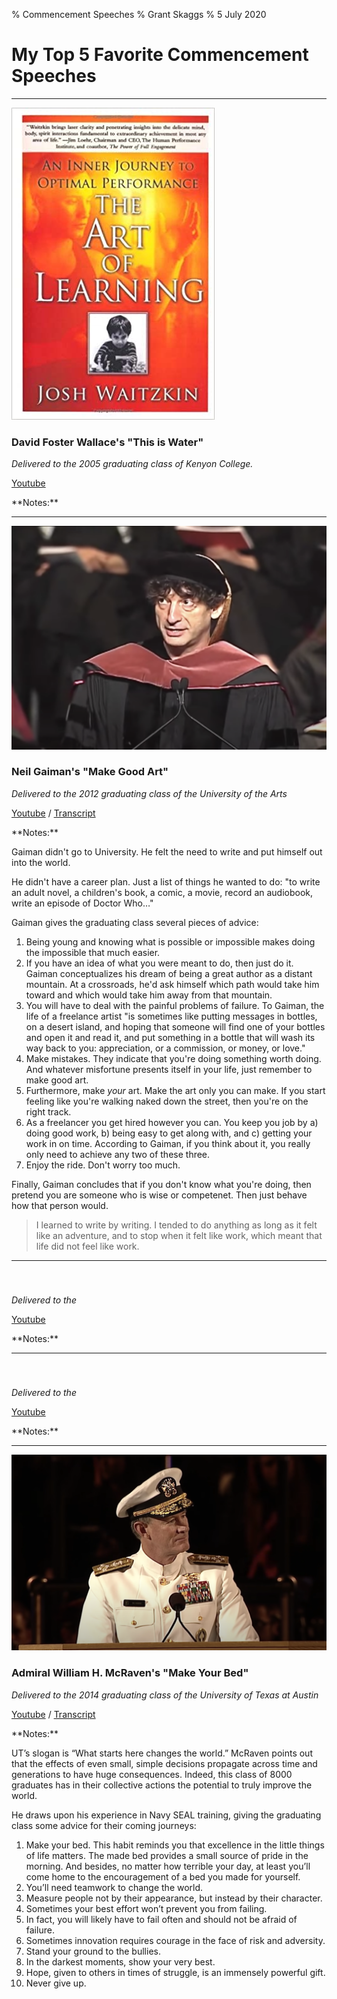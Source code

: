 % Commencement Speeches 
% Grant Skaggs 
% 5 July 2020

<link rel="stylesheet" href="../css/posts.css">

# My Top 5 Favorite Commencement Speeches 



<hr>

<img src="../resources/2020_books/taol.jpg" alt="The Art of Learning Book Cover" class="book-cover"> 

### David Foster Wallace's "This is Water"

*Delivered to the 2005 graduating class of Kenyon College.*

<div class="description">
<a href="https://www.youtube.com/watch?v=8CrOL-ydFMI">Youtube</a>
</div>

<p style="clear: both;"></p>
**Notes:**

<hr>

<img src="../resources/commencement/gaiman.png" alt="Neil Gaiman's Make Good Art" class="book-cover"> 

### Neil Gaiman's "Make Good Art"
 
*Delivered to the 2012 graduating class of the University of the Arts*

<div class="description">
<a href="https://www.youtube.com/watch?v=ikAb-NYkseI">Youtube</a> /
<a href="https://jamesclear.com/great-speeches/make-good-art-by-neil-gaiman">Transcript</a>
</div>

<p style="clear: both;"></p>
**Notes:** 

Gaiman didn't go to University. He felt the need to write and put himself out into the world.

He didn't have a career plan. Just a list of things he wanted to do: "to write an adult novel, a children's book, a comic, a movie, record an audiobook, write an episode of Doctor Who…"

Gaiman gives the graduating class several pieces of advice:

1. Being young and knowing what is possible or impossible makes doing the impossible that much easier.
1. If you have an idea of what you were meant to do, then just do it. Gaiman conceptualizes his dream of being a great author as a distant mountain. At a crossroads, he'd ask himself which path would take him toward and which would take him away from that mountain.
1. You will have to deal with the painful problems of failure. To Gaiman, the life of a freelance artist "is sometimes like putting messages in bottles, on a desert island, and hoping that someone will find one of your bottles and open it and read it, and put something in a bottle that will wash its way back to you: appreciation, or a commission, or money, or love."
1. Make mistakes. They indicate that you're doing something worth doing. And whatever misfortune presents itself in your life, just remember to make good art.
1. Furthermore, make *your* art. Make the art only you can make. If you start feeling like you're walking naked down the street, then you're on the right track.
1. As a freelancer you get hired however you can. You keep you job by a) doing good work, b) being easy to get along with, and c) getting your work in on time. According to Gaiman, if you think about it, you really only need to achieve any two of these three.
1. Enjoy the ride. Don't worry too much.

Finally, Gaiman concludes that if you don't know what you're doing, then pretend you are someone who is wise or competenet. Then just behave how that person would.

> I learned to write by writing. I tended to do anything as long as it felt like an adventure, and to stop when it felt like work, which meant that life did not feel like work. 

<hr>

<img src="" alt="" class="book-cover"> 

### 

*Delivered to the*

<div class="description">
<a href="">Youtube</a>
</div>

<p style="clear: both;"></p>
**Notes:**

<hr>

<img src="" alt="" class="book-cover"> 

### 

*Delivered to the*

<div class="description">
<a href="">Youtube</a>
</div>

<p style="clear: both;"></p>
**Notes:**

<hr>

<img src="../resources/commencement/mc-raven.png" alt="Mc Raven's Make Your Bed" class="book-cover"> 

### Admiral William H. McRaven's "Make Your Bed"

*Delivered to the 2014 graduating class of the University of Texas at Austin*

<div class="description">
<a href="https://www.youtube.com/watch?v=pxBQLFLei70">Youtube</a> /
<a href="https://jamesclear.com/great-speeches/make-your-bed-by-admiral-william-h-mcraven">Transcript</a>
</div>

<p style="clear: both;"></p>
**Notes:**

UT’s slogan is “What starts here changes the world.” McRaven points out that the effects of even small, simple decisions propagate across time and generations to have huge consequences. Indeed, this class of 8000 graduates has in their collective actions the potential to truly improve the world.

He draws upon his experience in Navy SEAL training, giving the graduating class some advice for their coming journeys:

1. Make your bed. This habit reminds you that excellence in the little things of life matters. The made bed provides a small source of pride in the morning. And besides, no matter how terrible your day, at least you’ll come home to the encouragement of a bed you made for yourself.
1. You’ll need teamwork to change the world.
1. Measure people not by their appearance, but instead by their character.
1. Sometimes your best effort won’t prevent you from failing.
1. In fact, you will likely have to fail often and should not be afraid of failure.
1. Sometimes innovation requires courage in the face of risk and adversity.
1. Stand your ground to the bullies.
1. In the darkest moments, show your very best.
1. Hope, given to others in times of struggle, is an immensely powerful gift.
1. Never give up.


